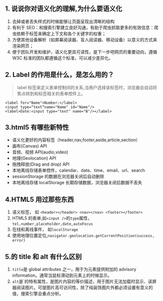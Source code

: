 ## 1. 说说你对语义化的理解,为什么要语义化

1.  去掉或者丢失样式的时候能够让页面呈现出清晰的结构
2.  有利于 SEO：和搜索引擎建立良好沟通，有助于爬虫抓取更多的有效信息：爬虫依赖于标签来确定上下文和各个关键字的权重；
3.  方便其他设备解析（如屏幕阅读器、盲人阅读器、移动设备）以意义的方式来渲染网页；
4.  便于团队开发和维护，语义化更具可读性，是下一步吧网页的重要动向，遵循 W3C 标准的团队都遵循这个标准，可以减少差异化。

## 2. Label 的作用是什么，是怎么用的？

> label 标签来定义表单控制间的关系,当用户选择该标签时，浏览器会自动将焦点转到和标签相关的表单控件上。

```
<label for="Name">Number:</label>
<input type=“text“name="Name" id="Name"/>
<label>Date:<input type="text" name="B"/></label>
```

## 3.html5 有哪些新特性

* 语义化更好的内容标签（header,nav,footer,aside,article,section）
* 画布(Canvas) API
* 音频、视频 API(audio,video)
* 地理(Geolocation) API
* 拖拽释放(Drag and drop) API
* 本地离线存储表单控件，calendar、date、time、email、url、search
* sessionStorage 的数据在浏览器关闭后自动删除
* 本地离线存储 localStorage 长期存储数据，浏览器关闭后数据不丢失

## 4.HTML5 用过那些东西

1.  语义标签， 如 `<header></header> <nav></nav> <footer></footer>`
2.  HTML5 的表单,如`<input />`的`type`属性，`tel,number,placeholder,date,autoFocus`
3.  在线和离线事件， 如`localStorage`
4.  使用地理位置定位,`navigator.geolocation.getCurrentPosition(success, error)`

## 5.<img>的 title 和 alt 有什么区别

1.  `title`是 global attributes 之一，用于为元素提供附加的 advisory information。通常当鼠标滑动到元素上的时候显示。
2.  `alt`是`<img>的特有属性，是图片内容的等价描述，用于图片无法加载时显示、读屏器阅读图片。可提图片高可访问性，除了纯装饰图片外都必须设置有意义的值，搜索引擎会重点分析。
